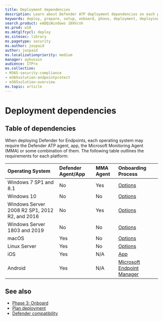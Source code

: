 ```yaml
---
title: Deployment dependencies
description: Learn about Defender ATP deployment dependencies on each platform OS
keywords: deploy, prepare, setup, onboard, phase, deployment, deploying, adoption, configuring, dependencies, dependency
search.product: eADQiWindows 10XVcnh
ms.prod: w10
ms.mktglfcycl: deploy
ms.sitesec: library
ms.pagetype: security
ms.author: jospaid
author: jospaid
ms.localizationpriority: medium
manager: ayhusain
audience: ITPro
ms.collection: 
- M365-security-compliance
- m365solution-endpointprotect
- m365solution-overview  
ms.topic: article
---
```


# Deployment dependencies
## Table of dependencies
When deploying Defender for Endpoints, each operating system may require the Defender ATP agent, app, the Microsoft Monitoring Agent (MMA) or some combination of them. The following table outlines the requirements for each platform:

|Operating System | Defender Agent/App | MMA Agent | Onboarding Process | 
|:-------|:-----|:----|:----|
| Windows 7 SP1 and 8.1 | No | Yes | [Options](https://docs.microsoft.com/en-us/windows/security/threat-protection/microsoft-defender-atp/onboard-configure#onboarding-tool-options) |
| Windows 10 | No | No | [Options](https://docs.microsoft.com/en-us/windows/security/threat-protection/microsoft-defender-atp/onboard-configure#onboarding-tool-options) |
| Windows Server 2008 R2 SP1, 2012 R2, and 2016 | No | Yes | [Options](https://docs.microsoft.com/en-us/windows/security/threat-protection/microsoft-defender-atp/onboard-configure#onboarding-tool-options) |
| Windows Server 1803 and 2019 | No | No | [Options](https://docs.microsoft.com/en-us/windows/security/threat-protection/microsoft-defender-atp/onboard-configure#onboarding-tool-options) |
| macOS | Yes | No | [Options](https://docs.microsoft.com/en-us/windows/security/threat-protection/microsoft-defender-atp/onboard-configure#onboarding-tool-options) |
| Linux Server | Yes | No | [Options](https://docs.microsoft.com/en-us/windows/security/threat-protection/microsoft-defender-atp/onboard-configure#onboarding-tool-options) |
| iOS | Yes | N/A | [App](https://apps.apple.com/us/app/microsoft-defender-atp/id1526737990) |
| Android | Yes | N/A | [Microsoft Endpoint Manager](https://docs.microsoft.com/en-us/mem/endpoint-manager-overview) |


## See also
- [Phase 3: Onboard](onboarding.md)
- [Plan deployment](deployment-strategy.md)
- [Defender compatibility](defender-compatibility.md)
